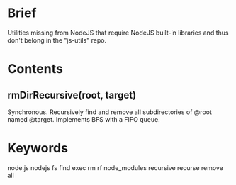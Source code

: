# Brief

Utilities missing from NodeJS that require NodeJS built-in libraries and thus
don't belong in the "js-utils" repo. 

# Contents

## rmDirRecursive(root, target)

Synchronous. Recursively find and remove all subdirectories of @root named
@target. Implements BFS with a FIFO queue.

# Keywords

node.js nodejs fs find exec rm rf node\_modules recursive recurse remove all
